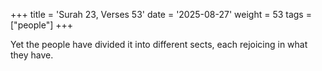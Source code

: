 +++
title = 'Surah 23, Verses 53'
date = '2025-08-27'
weight = 53
tags = ["people"]
+++

Yet the people have divided it into different sects, each rejoicing in what they have.